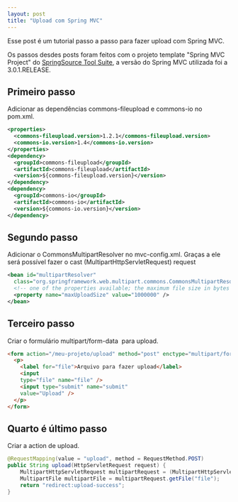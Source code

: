 ```yaml
---
layout: post
title: "Upload com Spring MVC"
---
```


Esse post é um tutorial passo a passo para fazer upload com Spring MVC.

Os passos desdes posts foram feitos com o projeto template "Spring MVC Project" do [SpringSource Tool Suite](http://pablocantero.com/blog/2010/08/27/springsource-tools-suite-e-nao-e-que-e-bom/), a versão do Spring MVC utilizada foi a 3.0.1.RELEASE.

## Primeiro passo

Adicionar as dependências commons-fileupload e commons-io no pom.xml.

```xml
<properties>
  <commons-fileupload.version>1.2.1</commons-fileupload.version>
  <commons-io.version>1.4</commons-io.version>
</properties>
<dependency>
  <groupId>commons-fileupload</groupId>
  <artifactId>commons-fileupload</artifactId>
  <version>${commons-fileupload.version}</version>
</dependency>
<dependency>
  <groupId>commons-io</groupId>
  <artifactId>commons-io</artifactId>
  <version>${commons-io.version}</version>
</dependency>
```

## Segundo passo

Adicionar o CommonsMultipartResolver no mvc-config.xml. Graças a ele será possível fazer o cast (MultipartHttpServletRequest) request

```xml
<bean id="multipartResolver"
  class="org.springframework.web.multipart.commons.CommonsMultipartResolver">
  <!-- one of the properties available; the maximum file size in bytes -->
  <property name="maxUploadSize" value="1000000" />
</bean>
```

## Terceiro passo

Criar o formulário multipart/form-data  para upload.

```html
<form action="/meu-projeto/upload" method="post" enctype="multipart/form-data">
  <p>
    <label for="file">Arquivo para fazer upload</label>
    <input
    type="file" name="file" />
    <input type="submit" name="submit"
    value="Upload" />
  </p>
</form>
```

## Quarto é último passo

Criar a action de upload.

```java
@RequestMapping(value = "upload", method = RequestMethod.POST)
public String upload(HttpServletRequest request) {
	MultipartHttpServletRequest multipartRequest = (MultipartHttpServletRequest) request;
	MultipartFile multipartFile = multipartRequest.getFile("file");
	return "redirect:upload-success";
}
```
